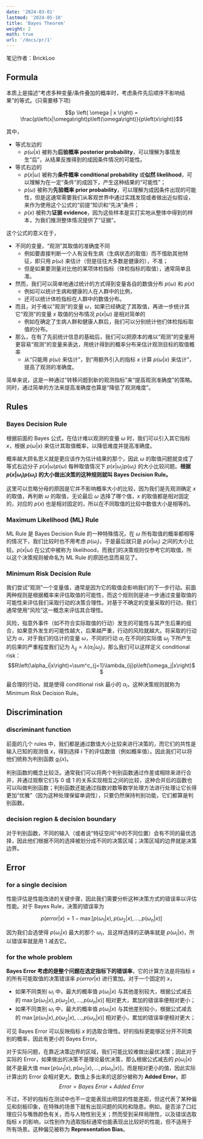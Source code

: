 ```yaml
---
date: '2024-03-01'
lastmod: '2024-05-10'
title: 'Bayes Theorem'
weight: 2
math: true
url: '/docs/pr/1'
---
```


笔记作者：BrickLoo

## Formula

本质上是描述“考虑多种变量/条件叠加的概率时，考虑条件先后顺序不影响结果”的等式。(只需要移下项)

$$p \left( \omega | x \right) = \frac{p\left(x|\omega\right)p\left(\omega\right)}{p\left(x\right)}$$

其中，
- 等式左边的
  - $p \left( \omega | x \right)$ 被称为**后验概率 posterior probability**，可以理解为事情发生“后”，从结果反推得到的成因条件情况的可能性。
- 等式右边的
  - $p\left(x|\omega\right)$ 被称为**条件概率 conditional probability** 或**似然 likelihood**，可以理解为在一定“条件”的成因下，产生这种结果的“可能性”；
  - $p\left(\omega\right)$ 被称为**先验概率 prior probability**，可以理解为成因条件出现的可能性，但是这通常需要我们从客观世界中通过实践发现或者做出近似假设，来作为使用这个公式的“前提”知识和“先决”条件；
  - $p\left(x\right)$ 被称为**证据 evidence**，因为这些样本是实打实地从整体中得到的样本，为我们推测整体情况提供了“证据”。

这个公式的意义在于，
- 不同的变量，“观测”其取值的准确度不同
  - 例如要直接判断一个人有没有生病（生病状态的取值）而不借助其他特征，即只用 $p\left(\omega\right)$ 来估计（但是往往大多数是健康的），不准；
  - 但是如果要测量对比他的某项体检指标（体检指标的取值），通常简单且准。
- 然而，我们可以简单地通过统计的方式得到变量各自的数值分布 $p\left(\omega\right)$ 和 $p\left(x\right)$
  - 例如可以统计生病和健康的人在人群中的比例，
  - 还可以统计体检指标在人群中的数值分布。
- 而且，对于难以“观测”的变量 $\omega$，如果已经确定了其取值，再进一步统计其它“观测”的变量 $x$ 取值的分布情况 $p\left(x|\omega\right)$ 是相对简单的
  - 例如在确定了生病人群和健康人群后，我们可以分别统计他们体检指标取值的分布。
- 那么，在有了先前统计信息的基础后，我们可以把原本的难以“观测”的变量用更容易“观测”的变量来表达，用统计得到的概率分布来估计观测目标的取值概率
  - 从“只能用 $p\left(\omega\right)$ 来估计”，到“用额外引入的指标 $x$ 计算 $p \left( \omega | x \right)$ 来估计”，提高了观测的准确度。

简单来说，这是一种通过“转移问题到新的观测指标”来“提高观测准确度”的策略。同时，通过简单的方法来提高准确度也算是“降低了观测难度”。

## Rules

### Bayes Decision Rule

根据前面的 Bayes 公式，在估计难以观测的变量 $\omega$ 时，我们可以引入其它指标 $x$，根据 $p \left( \omega | x \right)$ 来估计其取值概率，以降低难度并提高准确度。

概率越大顾名思义就是更应该作为估计结果的那个，因此 $\omega$ 的取值问题就变成了等式右边分子 $p\left(x|\omega\right)p\left(\omega\right)$ 每种取值情况下 $p\left(x|\omega_i\right)p\left(\omega_i\right)$ 的大小比较问题。**根据 $p\left(x|\omega_i\right)p\left(\omega_i\right)$ 的大小做出决策的这种规则就叫 Bayes Decision Rule。**

这里可以忽略分母的原因是它并不影响概率大小的比较，因为我们是先观测确定 $x$ 的取值，再判断 $\omega$ 的取值，无论最后 $\omega$ 选择了哪个值，$x$ 的取值都是相对固定的，对应的 $p\left(x\right)$ 也是相对固定的，所以在不同取值的比较中数值大小是相等的。

### Maximum Likelihood (ML) Rule

ML Rule 是 Bayes Decision Rule 的一种特殊情况，在 $\omega$ 所有取值的概率都相等的情况下，我们比较时也不用考虑 $p\left(\omega_i\right)$，于是最后就只是 $p\left(x|\omega_i\right)$ 之间的大小比较。$p\left(x|\omega\right)$ 在公式中被称为 likelihood，而我们的决策规则仅参考它的取值，所以这个决策规则被命名为 ML Rule 的原因也显而易见了。

### Minimum Risk Decision Rule

我们尝试“观测”一个变量值，通常是因为它的取值会影响我们的下一步行动。前面两种规则是根据概率来评估取值的可能性，而这个规则则是进一步通过变量取值的可能性来评估我们采取行动的决策合理性。对基于不确定的变量采取的行动，我们通常使用“风险”这一概念来评估其合理性。

风险，指意外事件（如不符合实际取值的行动）发生的可能性与其产生后果的组合，如果意外发生的可能性越大，后果越严重，行动的风险就越大。将采取的行动记为 $\alpha$，对于我们的估计的变量 $\omega$，不同的行动 $\alpha_i$ 在不同的实际值 $\omega_j$ 下所产生的后果的严重程度我们记为 $\lambda_{ij} = \lambda\left(\alpha_i|\omega_j\right)$，那么我们可以这样定义 conditional risk：
$$R\left(\alpha_i|x\right)=\sum^c_{j=1}\lambda_{ij}p\left(\omega_j|x\right)$$

最合理的行动，就是使得 conditional risk 最小的 $\alpha_i$，这种决策规则就称为 Minimum Risk Decision Rule。

## Discrimination

### discriminant function

前面的几个 rules 中，我们都是通过数值大小比较来进行决策的，而它们的共性是输入已知的观测值 $x$，得到选择 $i$ 下的评估数值（例如概率值）。因此我们可以将他们统称为判别函数 $g_i\left(x\right)$。

判别函数的概念比较泛。通常我们可以将两个判别函数通过作差或相除来进行合并，并通过观察它们与 $0$ 或 $1$ 的关系实现相互之间的比较，这种合并后的函数也可以叫做判别函数；判别函数还能通过指数对数等数学处理方法进行处理让它长得更加“优雅”（因为这种处理保留单调性），只要仍然保持判别功能，它们都算是判别函数。

### decision region & decision boundary

对于判别函数，不同的输入（或者说“特征空间”中的不同位置）会有不同的最优选择，因此他们根据不同的选择被划分成不同的决策区域；决策区域的边界就是决策边界。

## Error

### for a single decision

性能评估是性能改进的关键步骤，因此我们需要分析这种决策方式的错误率以评估性能。对于 Bayes Rule，决策的错误率为

$$p(error|x)=1-\mathop{max}\big[p(\omega_1|x),p(\omega_2|x),\dots,p(\omega_n|x)\big]$$

因为我们会选使得 $p\left(\omega_i|x\right)$ 最大的那个 $\omega_i$，且这样选择的正确率就是 $p\left(\omega_i|x\right)$，所以错误率就是用 $1$ 减去它。

### for the whole problem

**Bayes Error 考虑的是整个问题在选定指标下的错误率**，它的计算方法是将指标 $x$ 的所有可能取值的决策错误率 $p(error|x)$ 进行累加。对于一个固定的 $x$，
- 如果不同类别 $\omega_i$ 中，最大的概率值 $p\left(\omega_i|x\right)$ 与其他差别较大，根据公式减去的 $\mathop{max}\big[p(\omega_1|x),p(\omega_2|x),\dots,p(\omega_n|x)\big]$ 相对更大，累加的错误率便相对更小；
- 如果不同类别 $\omega_i$ 中，最大的概率值 $p\left(\omega_i|x\right)$ 与其他差别较小，根据公式减去的 $\mathop{max}\big[p(\omega_1|x),p(\omega_2|x),\dots,p(\omega_n|x)\big]$ 相对更小，累加的错误率便相对更大；

可见 Bayes Error 可以反映指标 $x$ 的选取合理性。好的指标更能够区分开不同类别的概率，因此有更小的 Bayes Error。

对于实际问题，在靠近决策边界的区域，我们可能比较难做出最优决策；因此对于实际的 Error，如果做出的决策不是理论最优决策，那么根据公式减去的 $p\left(\omega_i|x\right)$ 就不是最大值 $\mathop{max}\big[p(\omega_1|x),p(\omega_2|x),\dots,p(\omega_n|x)\big]$，而是相对更小的值，因此实际计算出的 Error 会相对更大。数值上多出来的这部分被称为 **Added Error**。即
$$Error = Bayes\ Error + Added\ Error$$

不过，不好的指标在测试中也不一定能表现出明显的性能差距，但这代表了某种偏见和刻板印象，在特殊的场景下就有出现问题的风险和隐患。例如，是否涂了口红理应只与嘴唇颜色有关，而与人物性别无关；然而受到采样局限性，以及错误选取指标 $x$ 的影响，以性别作为选取指标通常也能表现出比较好的性能，但不适用于所有场景。这种偏见被称为 **Representation Bias**。